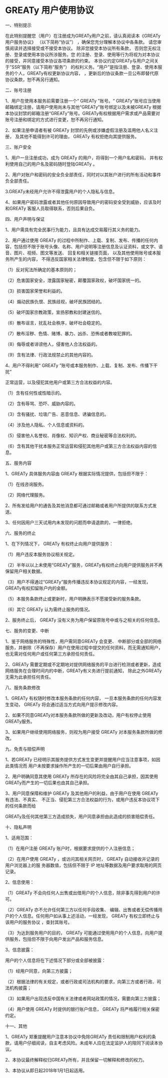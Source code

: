 # GREATy 用户使用协议
一、特别提示

在此特别提醒您（用户）在注册成为GREATy用户之前，请认真阅读本《GREATy 用户服务协议》 （以下简称“协议”） ，确保您充分理解本协议中各条款。 请您审慎阅读并选择接受或不接受本协议。 除非您接受本协议所有条款， 否则您无权注册、登录或使用本协议所涉服务。您 的注册、登录、使用等行为将视为对本协议的接受，并同意接受本协议各项条款的约束。 本协议约定GREATy与用户之间关于”SSR“服务（以下简称“服务”） 的权利义务。“用户”是指注册、登录、使用本服务的个人，GREATy有权更新协议内容， ，更新后的协议条款一旦公布即替代原协议条款，恕不再另行通知。

二、账号注册

1、用户在使用本服务前需要注册一个“ GREATy ”账号。“ GREATy”账号应当使用邮箱绑定注册，请用户使用尚未与其他“GREATy”账号绑定以及未被GREATy 根据本协议封禁的邮箱注册“GREATy”账号。GREATy有权根据用户需求或产品需要对账号注册和绑定的方式进行变更，恕不再另行通知。

2、如果注册申请者有被 GREATy 封禁的先例或涉嫌虚假注册及滥用他人名义注册， 及其他不能得到许可的理由， GREATy 有权拒绝向其提供服务。

三、账户安全

1、用户一旦注册成功，成为 GREATy 的用户，将得到一个用户名和密码， 并有权利使用自己的用户名及密码随时登陆GREATy 。

2、用户对账户和密码的安全负全部责任，同时对以其账户进行的所有活动和事件负全部责任。

3.GREATy未经用户允许不得泄露用户的个人隐私与信息。

4、如果用户密码泄露或者其他任何原因导致用户的密码安全受到威胁，应该及时和GREATy 客服人员取得联系，否则后果自负。

四、用户声明与保证

1、用户需具有完全民事行为能力，且具有达成交易履行其义务的能力。

2、用户通过使用 GREATy 的过程中所制作、上载、复制、发布、传播的任何内容，包括但不限于账号头像、名称、用户说明等注册信息及认证资料，或文字、语音、图片、视频、图文等发送、 回复和相关链接页面， 以及其他使用账号或本服务所产生的内容， 不得违反国家相关法律制度，包含但不限于如下原则：

（1）反对宪法所确定的基本原则的；

（2）危害国家安全，泄露国家秘密，颠覆国家政权，破坏国家统一的。

（3）损害国家荣誉和利益的。

（4）煽动民族仇恨、民族歧视，破坏民族团结的。

（5）破坏国家宗教政策，宣扬邪教和封建迷信的。

（6）散布谣言，扰乱社会秩序，破坏社会稳定的。

（7）散布淫秽、色情、赌博、暴力、凶杀、恐怖或者教唆犯罪的。

（8）侮辱或者诽谤他人，侵害他人合法权益的。

（9）含有法律、行政法规禁止的其他内容的。

4、用户不得利用“ GREATy ”账号或本服务制作、上载、复制、发布、传播下干扰“

正常运营，以及侵犯其他用户或第三方合法权益的内容。

（1）含有任何性或性暗示的。

（2）含有辱骂、恐吓、威胁内容的。

（3）含有骚扰、垃圾广告、恶意信息、诱骗信息的。

（4）涉及他人隐私、个人信息或资料的。

（5）侵害他人名誉权、肖像权、知识产权、商业秘密等合法权利的。

（6）含有其他干扰本服务正常运营和侵犯其他用户或第三方合法权益内容的信息。

五、服务内容

1、GREATy 具体服务内容由 GREATy 根据实际情况提供，包括但不限于：

（1）在线咨询服务。

（2）网络代理服务。

2、所有发给用户的通告及其他消息都可通过邮箱或者用户所提供的联系方式发送。

3、任何因用户三天试用内未发现的问题而申请退款的，一律拒绝。

六、服务的终止

1、在下列情况下， GREATy 有权终止向用户提供服务：

（1）用户违反本服务协议相关规定。

（2）半年以以上未使用“GREATy”服务，GREATy有权终止向用户提供服务并不再保留用户相关数据。

（3）用户不得通过“GREATy”服务传播违反本协议规定的内容，一经发现，GREATy有权扣留账户内的金额。

（5）本服务条款终止或更新时，用户明确表示不愿接受新的服务条款。

（6）其它 GREATy 认为需终止服务的情况。

2、服务终止后， GREATy 没有义务为用户保留原账号中或与之相关的任何信息。

七、服务的变更、中断

1、鉴于网络服务的特殊性，用户需同意GREATy 会变更、 中断部分或全部的网络服务，并删除（不再保存）用户在使用过程中提交的任何资料，而无需通知用户，也无需对任何用户或任何第三方承担任何责任。

2、GREATy 需要定期或不定期地对提供网络服务的平台进行检测或者更新，造成网络服务在合理时间内的中断，GREATy有义务进行提前通知， 除此之外GREATy 无需为此承担任何责任。

八、服务条款修改

1、GREATy 有权随时修改本服务条款的任何内容， 一旦本服务条款的任何内容发生变动， GREATy 将会通过适当方式向用户提示修改内容。

2、如果不同意GREATy对本服务条款所做的更新及改动，用户有权停止使用GREATy服务。

3、如果用户继续使用网络服务，则视为用户接受 GREATy 对本服务条款所做的修改。

九、免责与赔偿声明

1、若GREATy 已经明示其服务提供方式发生变更并提醒用户应当注意事项，如因此类情况而 用户未按要求操作所产生的一切后果由用户自行承担。

2、用户明确同意其使用 GREATy 所存在的风险将完全由其自己承担，因其使用 GREATy而产生的一切后果也由其自己承担。

3、用户同意保障和维护 GREATy 及其他用户的利益，由于用户在使用 GREATy 有违法、不真实、 不正当、侵犯第三方合法权益的行为，或用户违反本协议项下的任何条款而给

GREATy及任何其他第三方造成损失，用户同意承担由此造成的损害赔偿责任。

十、隐私声明

1、适用范围：

（1）在用户注册 GREATy 账户时，根据要求提供的个人注册信息；

（2）在用户使用 GREATy ，或访问其相关网页时， GREATy 自动接收并记录的用户浏览器上的服 务器数值，包括但不限于 IP 地址等数据及用户要求取用的网页记录。

2、信息使用：

（1）GREATy 不会向任何人出售或出借用户的个人信息，除非事先得到用户的许可。

（2）GREATy 亦不允许任何第三方以任何手段收集、 编辑、出售或者无偿传播用户的个人信息。任何用户如从事上述活动，一经发现， GREATy 有权立即终止与该用户的服务协议 ，查封其账号。

（3）为达到服务用户的目的， GREATy 可能通过使用用户的个人信息，向用户提供服务，包括但不限于向用户发出产品和服务信息。

3、信息披露：

用户的个人信息将在下述情况下部分或全部被披露：

（1）经用户同意，向第三方披露；

（2）根据法律的有关规定，或者行政或司法机构的要求，向第三方或者行政、司法机构披露；

（3）如果用户出现违反中国有关法律或者网站政策的情况，需要向第三方披露；

（4）用户使用 GREATy 时提供的银行账户信息， GREATy 将严格履行相关保密约定。

十一、其他

1、GREATy 郑重提醒用户注意本协议中免除GREATy 责任和限制用户权利的条款，请用户仔细阅读，自主考虑风险。未成年人应在法定监护人的陪同下阅读本协议。

2、本协议最终解释权归GREATy所有，并且保留一切解释和修改的权力。

3、本协议从即日起2018年1月1日起适用。
